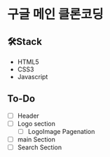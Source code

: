 # 구글 메인 클론코딩

## 🛠️Stack

- HTML5
- CSS3
- Javascript

## To-Do

- [ ] Header
- [ ] Logo section
  - [ ] LogoImage Pagenation
- [ ] main Section
- [ ] Search Section
